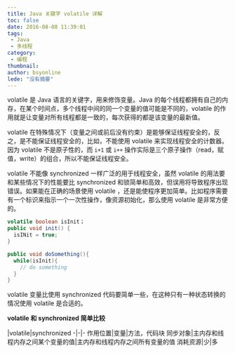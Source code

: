 ```yaml
---
title: Java 关键字 volatile 详解
toc: false
date: 2016-08-08 11:39:01
tags:
 - Java
 - 多线程
category: 
 - 编程
thumbnail: 
author: bsyonline
lede: "没有摘要"
---
```


volatile 是 Java 语言的关键字，用来修饰变量。Java 的每个线程都拥有自己的内存，在某个时间点，多个线程中间的同一个变量的值可能是不同的，volatile 的作用就是让变量对所有线程都是一致的，每次获得的都是该变量的最新值。
<!--more-->
volatile 在特殊情况下（变量之间或前后没有约束）是能够保证线程安全的，反之，是不能保证线程安全的，比如，不能使用 volatile 来实现线程安全的计数器。 因为 volatile 不是原子性的，而 `i+1` 或 `i++` 操作实际是三个原子操作（read，赋值，write）的组合，所以不能保证线程安全。

volatile 不能像 synchronized 一样广泛的用于线程安全，虽然 volatile 的用法要和某些情况下的性能要比 synchronized 和锁简单和高效，但误用将导致程序出现错误。如果能在正确的场景使用 volatile ，还是能使程序更加简单。比如程序需要有一个标识来指示一个一次性操作，像资源初始化，那么使用 volatile 是非常方便的。
```java
volatile boolean isInit；
public void init() {
  isINit = true;
}

public void doSomething(){
  while(isInit){
    // do something
  }
}
```
volatile 变量比使用 synchronized 代码要简单一些，在这种只有一种状态转换的情况使用 volatile 是合适的。

**volatile 和 synchronized 简单比较**

|volatile|synchronized
-|-|-
作用位置|变量|方法，代码块
同步对象|主内存和线程内存之间某个变量的值|主内存和线程内存之间所有变量的值
消耗资源|少|多
